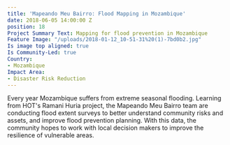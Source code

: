```yaml
---
title: 'Mapeando Meu Bairro: Flood Mapping in Mozambique'
date: 2018-06-05 14:00:00 Z
position: 18
Project Summary Text: Mapping for flood prevention in Mozambique
Feature Image: "/uploads/2018-01-12_10-51-31%20(1)-7bd0b2.jpg"
Is image top aligned: true
Is Community-Led: true
Country:
- Mozambique
Impact Area:
- Disaster Risk Reduction
---
```


Every year Mozambique suffers from extreme seasonal flooding. Learning from HOT's Ramani Huria project, the Mapeando Meu Bairro team are conducting flood extent surveys to better understand community risks and assets, and improve flood prevention planning. With this data, the community hopes to work with local decision makers to improve the resilience of vulnerable areas.